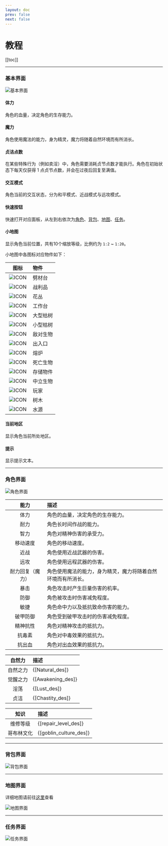```yaml
---
layout: doc
prev: false
next: false
---
```


# 教程

[[toc]]

---

### 基本界面

![基本界面](/img/tutorial/8fa1cd5c98911955.png)

#### 体力

角色的血量，决定角色的生存能力。

#### 魔力

角色使用魔法的能力，身为精灵，魔力将随着自然环境而有所消长。

#### 贞洁点数

在某些特殊行为（例如卖淫）中，角色需要消耗贞节点数才能执行。角色在初始状态下每天仅获得 1 点贞节点数，并会在过夜后回复至满值。

#### 交互模式

角色当前的交互状态，分为和平模式、近战模式与远攻模式。

#### 快速按钮

快速打开对应面板，从左到右依次为[角色](#角色界面)、[背包](#背包界面)、[地图](#地图界面)、[任务](#任务界面)。

#### 小地图

显示角色当前位置，共有10个缩放等级，比例约为 `1:2` ~ `1:20`。

小地图中各图标对应物件如下：

| 图标 | 物件 |
| :-: | :-- |
| ![ICON](/img/icon/6c8675bf71d59713.png) | 劈材台 |
| ![ICON](/img/icon/0de328ec573e5fb2.png) | 战利品 |
| ![ICON](/img/icon/aa398114134edf59.png) | 花丛 |
| ![ICON](/img/icon/0c7f1bd69694072a.png) | 工作台 |
| ![ICON](/img/icon/0dff9121111d8639.png) | 大型枯树 |
| ![ICON](/img/icon/5df1dec2ec47b37b.png) | 小型枯树 |
| ![ICON](/img/icon/b28049e80f64da03.png) | 敌对生物 |
| ![ICON](/img/icon/eddc56570898873c.png) | 出入口 |
| ![ICON](/img/icon/c46a9da2472eb584.png) | 熔炉 |
| ![ICON](/img/icon/3898a51a961985b8.png) | 死亡生物 |
| ![ICON](/img/icon/1c2ca31446a7fb96.png) | 存储物件 |
| ![ICON](/img/icon/4c06fd02cab1ac29.png) | 中立生物 |
| ![ICON](/img/icon/7d7dcb7fb1319133.png) | 玩家 |
| ![ICON](/img/icon/bfccff90504d2e6a.png) | 树木 |
| ![ICON](/img/icon/41e06af7dccc3382.png) | 水源 |

#### 当前地区

显示角色当前所处地区。

#### 提示

显示提示文本。

---

### 角色界面

![角色界面](/img/tutorial/93684a959d3367fa.png)

| 能力 | 描述 |
| :-: | :-- |
| 体力 | 角色的血量，决定角色的生存能力。 |
| 耐力 | 角色长时间作战的能力。 |
| 智力 | 角色对精神伤害的承受力。 |
| 移动速度 | 角色的移动速度。 |
| 近战 | 角色使用近战武器的伤害。 |
| 远攻 | 角色使用远程武器的伤害。 |
| 耐力回复（魔力） | 角色使用魔法的能力，身为精灵，魔力将随着自然环境而有所消长。 |
| 暴击 | 角色攻击时产生巨量伤害的机率。 |
| 防御 | 角色被攻击时伤害减免程度。 |
| 敏捷 | 角色命中力以及抵抗致命伤害的能力。 |
| 破甲防御 | 角色受到破甲攻击时的伤害减免程度。 |
| 精神抗性 | 角色对精神攻击的抵抗力。 |
| 抗毒素 | 角色对中毒效果的抵抗力。 |
| 抗出血 | 角色对出血效果的抵抗力。 |

| 自然力 | 描述 |
| :-: | :-- |
| 自然之力 | \{\[Natural_des\]\} |
| 觉醒之力 | \{\[Awakening_des\]\} |
| 淫荡 | \{\[Lust_des\]\} |
| 贞洁 | \{\[Chastity_des\]\} |

| 知识 | 描述 |
| :-: | :-- |
| 维修等级 | \{\[repair_level_des\]\} |
| 哥布林文化 | \{\[goblin_culture_des\]\} |

---

### 背包界面

![背包界面](/img/tutorial/42a446e2a3062c4f.png)

---

### 地图界面

详细地图请前往[这里](/chs/地区/)查看

![地图界面](/img/tutorial/9dc97ba869d805a6.png)

---

### 任务界面

![任务界面](/img/tutorial/462b71e8c684a8a7.png)

<style type="text/css">
  img {margin: 0 auto}
  th {min-width: 64px}
</style>
